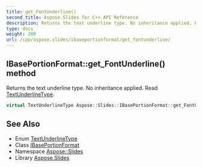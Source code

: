 ```yaml
---
title: get_FontUnderline()
second_title: Aspose.Slides for C++ API Reference
description: Returns the text underline type. No inheritance applied. Read TextUnderlineType.
type: docs
weight: 209
url: /cpp/aspose.slides/ibaseportionformat/get_fontunderline/
---
```

## IBasePortionFormat::get_FontUnderline() method


Returns the text underline type. No inheritance applied. Read [TextUnderlineType](../../textunderlinetype/).

```cpp
virtual TextUnderlineType Aspose::Slides::IBasePortionFormat::get_FontUnderline()=0
```

## See Also

* Enum [TextUnderlineType](../textunderlinetype/)
* Class [IBasePortionFormat](./)
* Namespace [Aspose::Slides](../)
* Library [Aspose.Slides](../../)